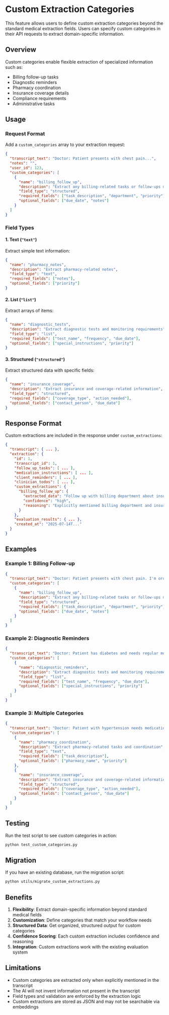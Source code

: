 # Custom Extraction Categories

This feature allows users to define custom extraction categories beyond the standard medical extraction fields. Users can specify custom categories in their API requests to extract domain-specific information.

## Overview

Custom categories enable flexible extraction of specialized information such as:
- Billing follow-up tasks
- Diagnostic reminders
- Pharmacy coordination
- Insurance coverage details
- Compliance requirements
- Administrative tasks

## Usage

### Request Format

Add a `custom_categories` array to your extraction request:

```json
{
  "transcript_text": "Doctor: Patient presents with chest pain...",
  "notes": "",
  "user_id": 123,
  "custom_categories": [
    {
      "name": "billing_follow_up",
      "description": "Extract any billing-related tasks or follow-ups mentioned",
      "field_type": "structured",
      "required_fields": ["task_description", "department", "priority"],
      "optional_fields": ["due_date", "notes"]
    }
  ]
}
```

### Field Types

#### 1. Text (`"text"`)
Extract simple text information:
```json
{
  "name": "pharmacy_notes",
  "description": "Extract pharmacy-related notes",
  "field_type": "text",
  "required_fields": ["notes"],
  "optional_fields": ["priority"]
}
```

#### 2. List (`"list"`)
Extract arrays of items:
```json
{
  "name": "diagnostic_tests",
  "description": "Extract diagnostic tests and monitoring requirements",
  "field_type": "list",
  "required_fields": ["test_name", "frequency", "due_date"],
  "optional_fields": ["special_instructions", "priority"]
}
```

#### 3. Structured (`"structured"`)
Extract structured data with specific fields:
```json
{
  "name": "insurance_coverage",
  "description": "Extract insurance and coverage-related information",
  "field_type": "structured",
  "required_fields": ["coverage_type", "action_needed"],
  "optional_fields": ["contact_person", "due_date"]
}
```

## Response Format

Custom extractions are included in the response under `custom_extractions`:

```json
{
  "transcript": { ... },
  "extraction": {
    "id": 1,
    "transcript_id": 1,
    "follow_up_tasks": [ ... ],
    "medication_instructions": [ ... ],
    "client_reminders": [ ... ],
    "clinician_todos": [ ... ],
    "custom_extractions": {
      "billing_follow_up": {
        "extracted_data": "Follow up with billing department about insurance coverage for cardiac stress test",
        "confidence": "high",
        "reasoning": "Explicitly mentioned billing department and insurance coverage"
      }
    },
    "evaluation_results": { ... },
    "created_at": "2025-07-14T..."
  }
}
```

## Examples

### Example 1: Billing Follow-up
```json
{
  "transcript_text": "Doctor: Patient presents with chest pain. I'm ordering an EKG and blood work. Also, please follow up with billing department about the patient's insurance coverage for the cardiac stress test we discussed.",
  "custom_categories": [
    {
      "name": "billing_follow_up",
      "description": "Extract any billing-related tasks or follow-ups mentioned",
      "field_type": "structured",
      "required_fields": ["task_description", "department", "priority"],
      "optional_fields": ["due_date", "notes"]
    }
  ]
}
```

### Example 2: Diagnostic Reminders
```json
{
  "transcript_text": "Doctor: Patient has diabetes and needs regular monitoring. Schedule HbA1c test for next month, and remind patient to check blood sugar daily.",
  "custom_categories": [
    {
      "name": "diagnostic_reminders",
      "description": "Extract diagnostic tests and monitoring requirements",
      "field_type": "list",
      "required_fields": ["test_name", "frequency", "due_date"],
      "optional_fields": ["special_instructions", "priority"]
    }
  ]
}
```

### Example 3: Multiple Categories
```json
{
  "transcript_text": "Doctor: Patient with hypertension needs medication adjustment. Also, please contact the pharmacy about prescription coverage.",
  "custom_categories": [
    {
      "name": "pharmacy_coordination",
      "description": "Extract pharmacy-related tasks and coordination",
      "field_type": "text",
      "required_fields": ["task_description"],
      "optional_fields": ["pharmacy_name", "priority"]
    },
    {
      "name": "insurance_coverage",
      "description": "Extract insurance and coverage-related information",
      "field_type": "structured",
      "required_fields": ["coverage_type", "action_needed"],
      "optional_fields": ["contact_person", "due_date"]
    }
  ]
}
```

## Testing

Run the test script to see custom categories in action:

```bash
python test_custom_categories.py
```

## Migration

If you have an existing database, run the migration script:

```bash
python utils/migrate_custom_extractions.py
```

## Benefits

1. **Flexibility**: Extract domain-specific information beyond standard medical fields
2. **Customization**: Define categories that match your workflow needs
3. **Structured Data**: Get organized, structured output for custom categories
4. **Confidence Scoring**: Each custom extraction includes confidence and reasoning
5. **Integration**: Custom extractions work with the existing evaluation system

## Limitations

- Custom categories are extracted only when explicitly mentioned in the transcript
- The AI will not invent information not present in the transcript
- Field types and validation are enforced by the extraction logic
- Custom extractions are stored as JSON and may not be searchable via embeddings 